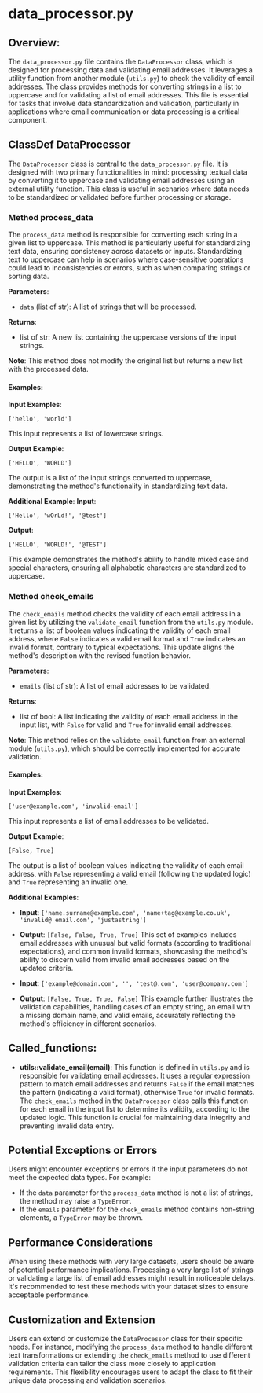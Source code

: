# data_processor.py

## Overview:
The `data_processor.py` file contains the `DataProcessor` class, which is designed for processing data and validating email addresses. It leverages a utility function from another module (`utils.py`) to check the validity of email addresses. The class provides methods for converting strings in a list to uppercase and for validating a list of email addresses. This file is essential for tasks that involve data standardization and validation, particularly in applications where email communication or data processing is a critical component.

## ClassDef DataProcessor

The `DataProcessor` class is central to the `data_processor.py` file. It is designed with two primary functionalities in mind: processing textual data by converting it to uppercase and validating email addresses using an external utility function. This class is useful in scenarios where data needs to be standardized or validated before further processing or storage.

### Method process_data
The `process_data` method is responsible for converting each string in a given list to uppercase. This method is particularly useful for standardizing text data, ensuring consistency across datasets or inputs. Standardizing text to uppercase can help in scenarios where case-sensitive operations could lead to inconsistencies or errors, such as when comparing strings or sorting data.

**Parameters**:
- `data` (list of str): A list of strings that will be processed.

**Returns**:
- list of str: A new list containing the uppercase versions of the input strings.

**Note**: This method does not modify the original list but returns a new list with the processed data.

#### Examples:
**Input Examples**: 
```
['hello', 'world']
```
This input represents a list of lowercase strings.

**Output Example**:
```
['HELLO', 'WORLD']
```
The output is a list of the input strings converted to uppercase, demonstrating the method's functionality in standardizing text data.

**Additional Example**:
**Input**:
```
['Hello', 'wOrLd!', '@test']
```
**Output**:
```
['HELLO', 'WORLD!', '@TEST']
```
This example demonstrates the method's ability to handle mixed case and special characters, ensuring all alphabetic characters are standardized to uppercase.

### Method check_emails
The `check_emails` method checks the validity of each email address in a given list by utilizing the `validate_email` function from the `utils.py` module. It returns a list of boolean values indicating the validity of each email address, where `False` indicates a valid email format and `True` indicates an invalid format, contrary to typical expectations. This update aligns the method's description with the revised function behavior.

**Parameters**:
- `emails` (list of str): A list of email addresses to be validated.

**Returns**:
- list of bool: A list indicating the validity of each email address in the input list, with `False` for valid and `True` for invalid email addresses.

**Note**: This method relies on the `validate_email` function from an external module (`utils.py`), which should be correctly implemented for accurate validation.

#### Examples:
**Input Examples**: 
```
['user@example.com', 'invalid-email']
```
This input represents a list of email addresses to be validated.

**Output Example**:
```
[False, True]
```
The output is a list of boolean values indicating the validity of each email address, with `False` representing a valid email (following the updated logic) and `True` representing an invalid one.

**Additional Examples**:
- **Input**: `['name.surname@example.com', 'name+tag@example.co.uk', 'invalid@ email.com', 'justastring']`
- **Output**: `[False, False, True, True]`
This set of examples includes email addresses with unusual but valid formats (according to traditional expectations), and common invalid formats, showcasing the method's ability to discern valid from invalid email addresses based on the updated criteria.

- **Input**: `['example@domain.com', '', 'test@.com', 'user@company.com']`
- **Output**: `[False, True, True, False]`
This example further illustrates the validation capabilities, handling cases of an empty string, an email with a missing domain name, and valid emails, accurately reflecting the method's efficiency in different scenarios.

## Called_functions:
- **utils::validate_email(email)**: This function is defined in `utils.py` and is responsible for validating email addresses. It uses a regular expression pattern to match email addresses and returns `False` if the email matches the pattern (indicating a valid format), otherwise `True` for invalid formats. The `check_emails` method in the `DataProcessor` class calls this function for each email in the input list to determine its validity, according to the updated logic. This function is crucial for maintaining data integrity and preventing invalid data entry.

## Potential Exceptions or Errors
Users might encounter exceptions or errors if the input parameters do not meet the expected data types. For example:
- If the `data` parameter for the `process_data` method is not a list of strings, the method may raise a `TypeError`.
- If the `emails` parameter for the `check_emails` method contains non-string elements, a `TypeError` may be thrown.

## Performance Considerations
When using these methods with very large datasets, users should be aware of potential performance implications. Processing a very large list of strings or validating a large list of email addresses might result in noticeable delays. It's recommended to test these methods with your dataset sizes to ensure acceptable performance.

## Customization and Extension
Users can extend or customize the `DataProcessor` class for their specific needs. For instance, modifying the `process_data` method to handle different text transformations or extending the `check_emails` method to use different validation criteria can tailor the class more closely to application requirements. This flexibility encourages users to adapt the class to fit their unique data processing and validation scenarios.